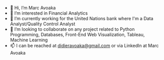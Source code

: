 - 👋 Hi, I’m Marc Avoaka
- 👀 I’m interested in Financial Analytics
- 🌱 I’m currently working for the United Nations bank where I'm a Data Analyst/Quality Control Analyst
- 💞️ I’m looking to collaborate on any project related to Python Programming, Databases, Front-End Web Visualization, Tableau, Machine Learning
- 📫 I can be reached at didieravoaka@gmail.com or via LinkedIn at Marc Avoaka



